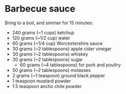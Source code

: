 Barbecue sauce
==============

Bring to a boil, and simmer for 15 minutes:

- 240 grams (~1 cups) ketchup
- 120 grams (~1/2 cup) water
- 60 grams (~1/4 cup) Worcestershire sauce
- 30 grams (~2 tablespoons) apple cider vinegar
- 30 grams (~2 tablespoons) whiskey
- 30 grams (~2 tablespoons) sugar
  - 60 grams (~4 tablespoons) for pork and poultry
- 50 grams (~2 tablespoons) molasses
- 2 grams (~1 teaspoon) ground black pepper
- 1 teaspoon mustard powder
- 1.5 teaspoon ancho chile powder

